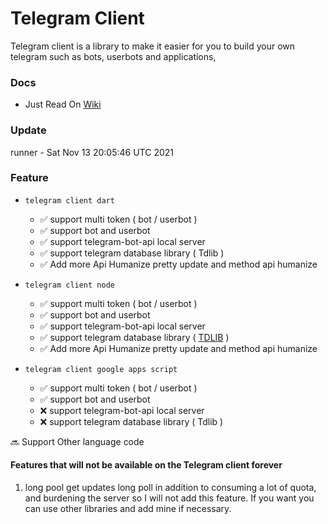 # Telegram Client

Telegram client is a library to make it easier for you to build your own telegram such as bots, userbots and applications,

### Docs

- Just Read On [Wiki](https://github.com/azkadev/telegram_client/wiki)

###  Update
<!-- replacer_start -->

<div>runner - Sat Nov 13 20:05:46 UTC 2021</div>

<!-- replacer_end -->

### Feature
- ```telegram client dart```
    - ✅️ support multi token ( bot / userbot ) 
    - ✅️ support bot and userbot
    - ✅️ support telegram-bot-api local server
    - ✅️ support telegram database library ( Tdlib )
    - ✅️ Add more Api Humanize pretty update and method api humanize
    
- ```telegram client node```
    - ✅️ support multi token ( bot / userbot )
    - ✅️ support bot and userbot
    - ✅️ support telegram-bot-api local server
    - ✅️ support telegram database library ( [TDLIB](https://github.com/azkadev/telegram_client/tree/main/node-js/tdl-lib) )
    - ✅️ Add more Api Humanize pretty update and method api humanize

- ```telegram client google apps script```
    - ✅️ support multi token ( bot / userbot )
    - ✅️ support bot and userbot
    - ❌️ support telegram-bot-api local server
    - ❌️ support telegram database library ( Tdlib )
    
    
🔜️ Support Other language code

#### Features that will not be available on the Telegram client forever

1. long pool get updates
    long poll in addition to consuming a lot of quota, and burdening the server so I will not add this feature.
    If you want you can use other libraries and add mine if necessary.
